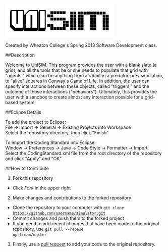 ![Universal Simulator Logo](/src/images/UniSIMLogo.png)

Created by Wheaton College's Spring 2013 Software Development class.

##Description

Welcome to UniSIM. This program provides the user with a blank slate (a grid), and all the tools that he or she needs to populate that grid with "agents," which can be anything from a rabbit in a predator-prey simulation, to "alive" squares in Conway's Game of Life. In addition, the user can specify interactions between these objects, called "triggers," and the outcome of those interactions ("behaviors"). Ultimately, this provides the user with a sandbox to create almost any interaction possible for a grid-based system.

##Eclipse Details

To add the project to Eclipse:  
File -> Import -> General -> Existing Projects into Workspace  
Select the repository directory, then click "Finish"  

To import the Coding Standard into Eclipse:  
Window -> Preferences -> Java -> Code Style -> Formatter -> Import  
Select the CodingStandard.xml file from the root directory of the repository and click "Apply" and "OK"

##How to Contribute
1. Fork this repository
  * Click *Fork* in the upper right
2. Make changes and contributions to the forked repository
  * Clone the repository to your computer with <code>git clone https://github.com/username/simulator.git</code>
  * Commit changes and push them to the forked project
  * If you need to add recent changes that have been made to the original repository, use <code>git pull --rebase upstream/master</code>
3. Finally, use a [pull request](https://help.github.com/articles/using-pull-requests) to add your code to the original repository.
